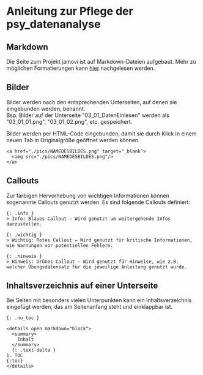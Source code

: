 # Anleitung zur Pflege der psy_datenanalyse

## Markdown
Die Seite zum Projekt jamovi ist auf Markdown-Dateien aufgebaut. Mehr zu möglichen Formatierungen kann [hier](https://www.markdownguide.org/cheat-sheet/) nachgelesen werden.

## Bilder
Bilder werden nach den entsprechenden Unterseiten, auf denen sie eingebunden werden, benannt. <br> Bsp. Bilder auf der Unterseite "03_01_DatenEinlesen" werden als "03_01_01.png", "03_01_02.png", etc. gespeichert.

Bilder werden per HTML-Code eingebunden, damit sie durch Klick in einem neuen Tab in Originalgröße geöffnet werden können.
```
<a href="./pics/NAMEDESBILDES.png" target="_blank">
  <img src="./pics/NAMEDESBILDES.png"/>
</a>
```

## Callouts
Zur farbigen Hervorhebung von wichtigen Informationen können sogenannte Callouts genutzt werden.
Es sind folgende Callouts definiert:

```
{: .info }
> Info: Blaues Callout – Wird genutzt um weitergehende Infos darzustellen.

{: .wichtig } 
> Wichtig: Rotes Callout – Wird genutzt für kritische Informationen, wie Warnungen vor potentiellen Fehlern.

{: .hinweis }
> Hinweis: Grünes Callout – Wird genutzt für Hinweise, wie z.B. welcher Übungsdatensatz für die jeweilige Anleitung genutzt wurde.
```

## Inhaltsverzeichnis auf einer Unterseite
Bei Seiten mit besonders vielen Unterpunkten kann ein Inhaltsverzeichnis eingefügt werden, das am Seitenanfang steht und einklappbar ist.

```
{: .no_toc }

<details open markdown="block">
  <summary>
    Inhalt
  </summary>
  {: .text-delta }
1. TOC
{:toc}
</details>
```